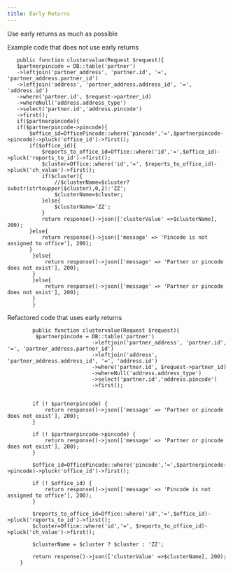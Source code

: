 ```yaml
---
title: Early Returns
---
```


Use early returns as much as possible

Example code that does not use early returns
   
       public function clustervalue(Request $request){
       $partnerpincode = DB::table('partner')
       ->leftjoin('partner_address', 'partner.id', '=', 'partner_address.partner_id')
       ->leftjoin('address', 'partner_address.address_id', '=', 'address.id')
       ->where('partner.id', $request->partner_id)
       ->whereNull('address.address_type')
       ->select('partner.id','address.pincode')
       ->first();
       if($partnerpincode){
       if($partnerpincode->pincode){
           $office_id=OfficePincode::where('pincode','=',$partnerpincode->pincode)->pluck('office_id')->first();
           if($office_id){
               $reports_to_office_id=Office::where('id','=',$office_id)->pluck('reports_to_id')->first();
               $cluster=Office::where('id','=', $reports_to_office_id)->pluck('ch_value')->first();
               if($cluster){
                   //$clusterName=$cluster?substr(strtoupper($cluster),0,2):'ZZ';
                   $clusterName=$cluster;
               }else{
                   $clusterName='ZZ';
               }
               return response()->json(['clusterValue' =>$clusterName], 200);
           }else{
               return response()->json(['message' => 'Pincode is not assigned to office'], 200);
           }
            }else{
                return response()->json(['message' => 'Partner or pincode does not exist'], 200);
            }
            }else{
                return response()->json(['message' => 'Partner or pincode does not exist'], 200);
            }
            }

  Refactored code that uses early returns

            public function clustervalue(Request $request){
             $partnerpincode = DB::table('partner')
                               ->leftjoin('partner_address', 'partner.id', '=', 'partner_address.partner_id')
                               ->leftjoin('address', 'partner_address.address_id', '=', 'address.id')
                               ->where('partner.id', $request->partner_id)
                               ->whereNull('address.address_type')
                               ->select('partner.id','address.pincode')
                               ->first();


            if (! $partnerpincode) {
                return response()->json(['message' => 'Partner or pincode does not exist'], 200);
            }

            if (! $partnerpincode->pincode) {
                return response()->json(['message' => 'Partner or pincode does not exist'], 200);
            }

            $office_id=OfficePincode::where('pincode','=',$partnerpincode->pincode)->pluck('office_id')->first();

            if (! $office_id) {
                return response()->json(['message' => 'Pincode is not assigned to office'], 200);
            }

            $reports_to_office_id=Office::where('id','=',$office_id)->pluck('reports_to_id')->first();
            $cluster=Office::where('id','=', $reports_to_office_id)->pluck('ch_value')->first();

            $clusterName = $cluster ? $cluster : 'ZZ';

            return response()->json(['clusterValue' =>$clusterName], 200);
        }

          
 <style>
  h1:where(.astro-j6tvhyss)
   { 
    font-size:30px
    }
    .sl-markdown-content h2{
     font-size:30px   
    }
    
</style>         